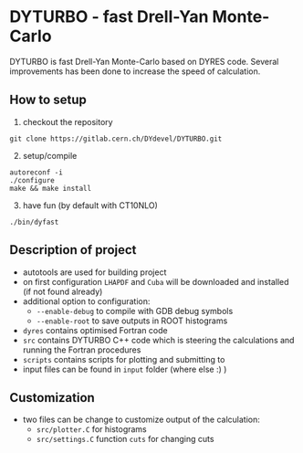 # DYTURBO - fast Drell-Yan Monte-Carlo
DYTURBO is fast Drell-Yan Monte-Carlo based on DYRES code. Several improvements
has been done to increase the speed of calculation.

## How to setup
 1. checkout the repository
```
git clone https://gitlab.cern.ch/DYdevel/DYTURBO.git
```

 2. setup/compile
```
autoreconf -i
./configure
make && make install
```

 3. have fun (by default with CT10NLO)
```
./bin/dyfast
```

## Description of project
 - autotools are used for building project
 - on first configuration `LHAPDF` and `Cuba` will be downloaded and installed
     (if not found already)
 - additional option to configuration:
     - `--enable-debug` to compile with GDB debug symbols
     - `--enable-root` to save outputs in ROOT histograms
 - `dyres` contains optimised Fortran code
 - `src` contains DYTURBO C++ code which is steering the calculations and
     running the Fortran procedures
 - `scripts` contains scripts for plotting and submitting to 
 - input files can be found in `input` folder (where else :) )


## Customization
 - two files can be change to customize output of the calculation:
     - `src/plotter.C` for histograms
     - `src/settings.C` function `cuts` for changing cuts


